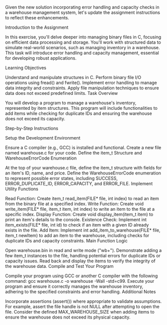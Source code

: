 
Given the new solution incorporating error handling and capacity checks in a warehouse management system, let's update the assignment instructions to reflect these enhancements.

Introduction to the Assignment

In this exercise, you'll delve deeper into managing binary files in C, focusing on efficient data processing and storage. You'll work with structured data to simulate real-world scenarios, such as managing inventory in a warehouse. This task will introduce error handling and capacity management, essential for developing robust applications.

Learning Objectives

Understand and manipulate structures in C.
Perform binary file I/O operations using fread() and fwrite().
Implement error handling to manage data integrity and constraints.
Apply file manipulation techniques to ensure data does not exceed predefined limits.
Task Overview

You will develop a program to manage a warehouse's inventory, represented by item structures. This program will include functionalities to add items while checking for duplicate IDs and ensuring the warehouse does not exceed its capacity.

Step-by-Step Instructions

Setup the Development Environment

Ensure a C compiler (e.g., GCC) is installed and functional.
Create a new file named warehouse.c for your code.
Define the item_t Structure and WarehouseErrorCode Enumeration

At the top of your warehouse.c file, define the item_t structure with fields for an item's ID, name, and price.
Define the WarehouseErrorCode enumeration to represent possible error states, including SUCCESS, ERROR_DUPLICATE_ID, ERROR_CAPACITY, and ERROR_FILE.
Implement Utility Functions

Read Function: Create item_t read_item(FILE* file, int index) to read an item from the binary file at a specified index.
Write Function: Create void write_item(FILE* file, item_t item, int index) to write an item to the file at a specific index.
Display Function: Create void display_item(item_t item) to print an item's details to the console.
Existence Check: Implement int item_exists(FILE* file, int id) to check if an item with a given ID already exists in the file.
Add Item: Implement int add_item_to_warehouse(FILE* file, item_t newItem) to add an item to the warehouse, including checks for duplicate IDs and capacity constraints.
Main Function Logic

Open warehouse.bin in read and write mode ("wb+").
Demonstrate adding a few item_t instances to the file, handling potential errors for duplicate IDs or capacity issues.
Read back and display the items to verify the integrity of the warehouse data.
Compile and Test Your Program

Compile your program using GCC or another C compiler with the following command: gcc warehouse.c -o warehouse -Wall -std=c99.
Execute your program and ensure it correctly manages the warehouse inventory, adhering to the specified constraints and error handling.
Additional Notes

Incorporate assertions (assert()) where appropriate to validate assumptions. For example, assert the file handle is not NULL after attempting to open the file.
Consider the defined MAX_WAREHOUSE_SIZE when adding items to ensure the warehouse does not exceed its physical capacity.
